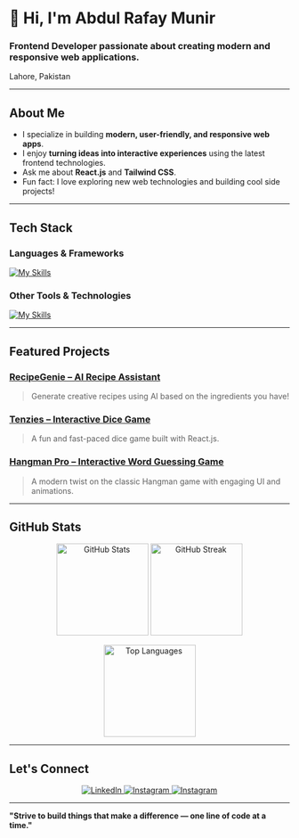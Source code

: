 # 👋 Hi, I'm Abdul Rafay Munir  

### Frontend Developer passionate about creating modern and responsive web applications.  
Lahore, Pakistan  

---

## About Me  
- I specialize in building **modern, user-friendly, and responsive web apps**.  
- I enjoy **turning ideas into interactive experiences** using the latest frontend technologies.  
- Ask me about **React.js** and **Tailwind CSS**.  
- Fun fact: I love exploring new web technologies and building cool side projects!  

---

## Tech Stack  

### Languages & Frameworks
[![My Skills](https://skillicons.dev/icons?i=html,css,tailwindcss,javascript,react)](https://skillicons.dev)

### Other Tools & Technologies
[![My Skills](https://skillicons.dev/icons?i=mysql,python,wordpress,git,github)](https://skillicons.dev)

---

## Featured Projects  

### [RecipeGenie – AI Recipe Assistant](https://recipe-genie-sand.vercel.app/)  
> Generate creative recipes using AI based on the ingredients you have!  

### [Tenzies – Interactive Dice Game](https://tenzies-game-2025.vercel.app/)  
> A fun and fast-paced dice game built with React.js.  

### [Hangman Pro – Interactive Word Guessing Game](https://hangman-pro-sigma.vercel.app/)  
> A modern twist on the classic Hangman game with engaging UI and animations.  

---

## GitHub Stats  

<p align="center">
  <img src="https://github-readme-stats.vercel.app/api?username=Abdul-Rafay-Munir&show_icons=true&theme=tokyonight" alt="GitHub Stats" height="165">
  <img src="https://github-readme-streak-stats.herokuapp.com/?user=Abdul-Rafay-Munir&theme=tokyonight" alt="GitHub Streak" height="165">
</p>

<p align="center">
  <img src="https://github-readme-stats.vercel.app/api/top-langs/?username=Abdul-Rafay-Munir&layout=compact&theme=tokyonight" alt="Top Languages" height="165">
</p>

---

## Let's Connect  

<p align="center">
  <a href="https://www.linkedin.com/in/abdul-rafay-munir-dev/" target="blank">
    <img src="https://skillicons.dev/icons?i=linkedin" alt="LinkedIn" />
  </a>
  <a href="mailto:abdulrafaymunir.dev@gmail.com" target="blank">
    <img src="https://skillicons.dev/icons?i=gmail" alt="Instagram" />
  </a>
  <a href="https://github.com/Abdul-Rafay-Munir" target="blank">
    <img src="https://skillicons.dev/icons?i=github" alt="Instagram" />
  </a>
</p>

---

**"Strive to build things that make a difference — one line of code at a time."**

